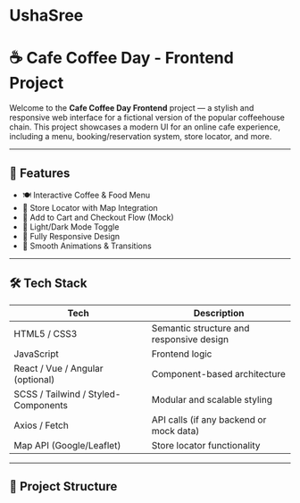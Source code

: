 # UshaSree
# ☕ Cafe Coffee Day - Frontend Project

Welcome to the **Cafe Coffee Day Frontend** project — a stylish and responsive web interface for a fictional version of the popular coffeehouse chain. This project showcases a modern UI for an online cafe experience, including a menu, booking/reservation system, store locator, and more.

---

## 🚀 Features

- 🍽️ Interactive Coffee & Food Menu
- 📍 Store Locator with Map Integration
- 🛒 Add to Cart and Checkout Flow (Mock)
- 🌙 Light/Dark Mode Toggle
- 📱 Fully Responsive Design
- 🎨 Smooth Animations & Transitions

---

## 🛠️ Tech Stack

| Tech             | Description                                |
|------------------|--------------------------------------------|
| HTML5 / CSS3     | Semantic structure and responsive design   |
| JavaScript       | Frontend logic                             |
| React / Vue / Angular (optional) | Component-based architecture        |
| SCSS / Tailwind / Styled-Components | Modular and scalable styling     |
| Axios / Fetch    | API calls (if any backend or mock data)    |
| Map API (Google/Leaflet) | Store locator functionality         |

---

## 📁 Project Structure

